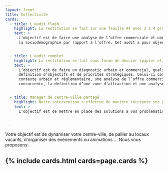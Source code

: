 ```yaml
---
layout: front
title: Collectivité
cards:
  - title: L'audit flash
    highlight: La restitution se fait sur une feuille A4 avec 3 à 4 grandes problématiques qui posent la base de réflexion sur les actions à mettre en place.
    text: >
      L’objectif est de faire une analyse de l’offre commerciale et une analyse de
      la sociodémographie par rapport à l’offre. Cet audit a pour objectif d’être rapide.


  - title: L'audit complet
    highlight: La restitution se fait sous forme de dossier (papier et/ou numérique) qui reprend les différentes analyse effectuées, les problématiques relevées, les pistes de solutions et les plans d'actions.
    text: >
      L’objectif est de faire un diagnostic urbain et commercial, qualitatif et quantitatif partant du constat à la
      définition d’objectifs et de priorités stratégiques. Celui-ci comporte une partie d’analyse du
      contexte urbain et réglementaire, une analyse de l’offre commerciale présente et
      concurrente, la définition d’une zone d’attraction et une analyse sociodémographique.La finalité est de mettre en exergue les différentes problématiques relevées sur le territoire avec en face des pistes de solutions pour les palliers.


  - title: Manager de centre-ville partagé
    highlight: Notre intervention s'effectue de manière récurante sur une durée déterminée.
    text: >
      L'objectif est de mettre en place des solutions a vos problématiques de centres-villes. L'intervention porte sur la mise en place de stratégies de développement commerciale, de développement et d’animations collective, stratégie de communication, de la mise en lien entre les actions et les évènements, de cibler les dysfonctionnement urbains, d’assurer l’interface et la coordination entre la collectivité et l’union commerçante...


---
```

Votre objectif est de dynamiser votre centre-ville, de pallier au locaux vacants, d'organiser des evènements ou animations ...
Nous vous proposons:

{% include cards.html cards=page.cards %}
---
